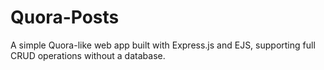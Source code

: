 # Quora-Posts
A simple Quora-like web app built with Express.js and EJS, supporting full CRUD operations without a database.
